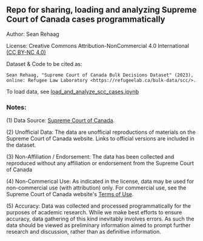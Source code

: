 ## Repo for sharing, loading and analyzing Supreme Court of Canada cases programmatically

Author: Sean Rehaag

License: Creative Commons Attribution-NonCommercial 4.0 International [(CC BY-NC 4.0)](https://creativecommons.org/licenses/by-nc/4.0/)

Dataset & Code to be cited as: 

    Sean Rehaag, "Supreme Court of Canada Bulk Decisions Dataset" (2023), online: Refugee Law Laboratory <https://refugeelab.ca/bulk-data/scc/>.

To load data, see [load_and_analyze_scc_cases.ipynb](https://github.com/Refugee-Law-Lab/scc_bulk_data/blob/master/load_and_analyze_scc_cases.ipynb)

### Notes:

(1) Data Source: [Supreme Court of Canada](https://www.scc-csc.ca). 

(2) Unofficial Data: The data are unofficial reproductions of materials on the Supreme Court of Canada website. Links to official versions are included in the dataset.

(3) Non-Affiliation / Endorsement: The data has been collected and reproduced without any affiliation or endorsement from the Supreme Court of Canada

(4) Non-Commerical Use: As indicated in the license, data may be used for non-commercial use (with attribution) only. For commercial use, see the Supreme Court of Canada website's [Terms of Use](https://www.scc-csc.ca/terms-avis/notice-enonce-eng.aspx).

(5) Accuracy: Data was collected and processed programmatically for the purposes of academic research. While we make best efforts to ensure accuracy, data gathering of this kind inevitably involves errors. As such the data should be viewed as preliminary information aimed to prompt further research and discussion, rather than as definitive information. 
